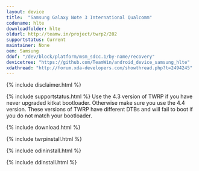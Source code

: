 ```yaml
---
layout: device
title:  "Samsung Galaxy Note 3 International Qualcomm"
codename: hlte
downloadfolder: hlte
oldurl: http://teamw.in/project/twrp2/202
supportstatus: Current
maintainer: None
oem: Samsung
ddof: "/dev/block/platform/msm_sdcc.1/by-name/recovery"
devicetree: "https://github.com/TeamWin/android_device_samsung_hlte"
xdathread: "http://forum.xda-developers.com/showthread.php?t=2494245"
---
```


{% include disclaimer.html %}

{% include supportstatus.html %}
Use the 4.3 version of TWRP if you have never upgraded kitkat  bootloader. Otherwise make sure you use the 4.4 version. These versions of TWRP have different DTBs and will fail to boot if you do not match your bootloader.

{% include download.html %}

{% include twrpinstall.html %}

{% include odininstall.html %}

{% include ddinstall.html %}
